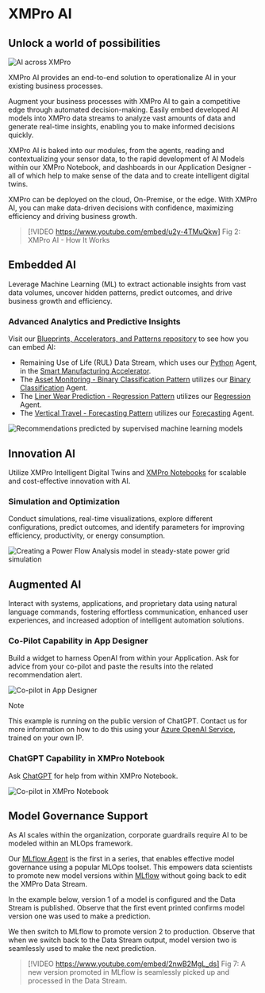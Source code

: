 # XMPro AI

## Unlock a world of possibilities

![AI across XMPro](images/AI_Overview_Copilot_Notebook.gif)

XMPro AI provides an end-to-end solution to operationalize AI in your existing business processes.

Augment your business processes with XMPro AI to gain a competitive edge through automated decision-making. Easily embed developed AI models into XMPro data streams to analyze vast amounts of data and generate real-time insights, enabling you to make informed decisions quickly.

XMPro AI is baked into our modules, from the agents, reading and contextualizing your sensor data, to the rapid development of AI Models within our XMPro Notebook, and dashboards in our Application Designer - all of which help to make sense of the data and to create intelligent digital twins.

XMPro can be deployed on the cloud, On-Premise, or the edge. With XMPro AI, you can make data-driven decisions with confidence, maximizing efficiency and driving business growth.

> [!VIDEO https://www.youtube.com/embed/u2y-4TMuQkw]
> Fig 2: XMPro AI - How It Works

## Embedded AI

Leverage Machine Learning (ML) to extract actionable insights from vast data volumes, uncover hidden patterns, predict outcomes, and drive business growth and efficiency.

### Advanced Analytics and Predictive Insights

Visit our [Blueprints, Accelerators, and Patterns repository](https://xmpro.github.io/Blueprints-Accelerators-Patterns/) to see how you can embed AI:

* Remaining Use of Life (RUL) Data Stream, which uses our [Python](https://xmpro.gitbook.io/python/) Agent, in the [Smart Manufacturing Accelerator](https://github.com/XMPro/Blueprints-Accelerators-Patterns/tree/master/Accelerators/Smart%20Manufacturing%20-%20Bottling%20Plant).
* The [Asset Monitoring - Binary Classification Pattern](https://xmpro.github.io/Blueprints-Accelerators-Patterns/patterns/Asset-Monitoring-Binary-Classification/) utilizes our [Binary Classification](https://xmpro.gitbook.io/binary-classification/) Agent.
* The [Liner Wear Prediction - Regression Pattern](https://xmpro.github.io/Blueprints-Accelerators-Patterns/patterns/Liner-Wear-Prediction-Regression/) utilizes our [Regression](https://xmpro.gitbook.io/regression/) Agent.
* The [Vertical Travel - Forecasting Pattern](https://xmpro.github.io/Blueprints-Accelerators-Patterns/patterns/Vertical-Travel-Forecasting/) utilizes our [Forecasting](https://xmpro.gitbook.io/forecasting/) Agent.

![Recommendations predicted by supervised machine learning models](images/XMPro_Notebook_MLflow_Output.png)

## Innovation AI

Utilize XMPro Intelligent Digital Twins and [XMPro Notebooks](xmpro-notebook.md) for scalable and cost-effective innovation with AI.

### Simulation and Optimization

Conduct simulations, real-time visualizations, explore different configurations, predict outcomes, and identify parameters for improving efficiency, productivity, or energy consumption.

![Creating a Power Flow Analysis model in steady-state power grid simulation](images/XMPro%20Notebook_License.png)

## Augmented AI

Interact with systems, applications, and proprietary data using natural language commands, fostering effortless communication, enhanced user experiences, and increased adoption of intelligent automation solutions.

### Co-Pilot Capability in App Designer

Build a widget to harness OpenAI from within your Application. Ask for advice from your co-pilot and paste the results into the related recommendation alert.

![Co-pilot in App Designer](images/XMPro%20Notebook_Waffle_Menu.png)

> [!NOTE]
> This example is running on the public version of ChatGPT. Contact us for more information on how to do this using your [Azure OpenAI Service](https://azure.microsoft.com/en-au/products/cognitive-services/openai-service), trained on your own IP.

### ChatGPT Capability in XMPro Notebook

Ask [ChatGPT](xmpro-notebook.md#chatgpt) for help from within XMPro Notebook.

![Co-pilot in XMPro Notebook](images/AI_Overview_Copilot_Notebook.gif)

## Model Governance Support

As AI scales within the organization, corporate guardrails require AI to be modeled within an MLOps framework.

Our [MLflow Agent](https://xmpro.gitbook.io/mlflow/) is the first in a series, that enables effective model governance using a popular MLOps toolset. This empowers data scientists to promote new model versions within [MLflow](https://mlflow.org/) without going back to edit the XMPro Data Stream.

In the example below, version 1 of a model is configured and the Data Stream is published. Observe that the first event printed confirms model version one was used to make a prediction.

We then switch to MLflow to promote version 2 to production. Observe that when we switch back to the Data Stream output, model version two is seamlessly used to make the next prediction.

> [!VIDEO https://www.youtube.com/embed/2nwB2MgL_ds]
> Fig 7: A new version promoted in MLflow is seamlessly picked up and processed in the Data Stream.
